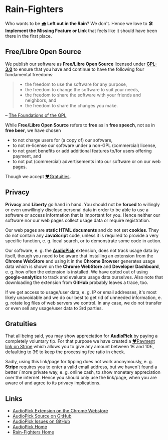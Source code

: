 # Rain-Fighters
Who wants to be **&#127783; Left out in the Rain**? We don't. Hence we love to **&#128736; Implement the Missing Feature or Link** that feels like it should have been there in the first place.

## Free/Libre Open Source
We publish our software as **Free/Libre Open Source** licensed under [**GPL-3.0**](https://www.gnu.org/licenses/gpl-3.0.en.html#license-text) to ensure that you have and continue to have the following four fundamental freedoms:
> - the freedom to use the software for any purpose,
> - the freedom to change the software to suit your needs,
> - the freedom to share the software with your friends and neighbors, and
> - the freedom to share the changes you make.

&ndash; [The Foundations of the GPL](https://www.gnu.org/licenses/quick-guide-gplv3.html#the-foundations-of-the-gpl)

While **Free/Libre Open Source** refers to **free** as in **free speech**, not as in **free beer**, we have chosen
- to not charge users for (a copy of) our software,
- to not re-license our software under a non-GPL (commercial) license,
- to not grant benefits or add additional features to/for users offering payment, and
- to not put (commercial) advertisements into our software or on our web pages.

Though we accept [&#10084;Gratuities](#gratuities).

## Privacy
**Privacy** and **Liberty** go hand in hand. You should not be **forced** to willingly or even unwillingly disclose personal data in order to be able to use a software or access information that is important for you. Hence neither our software nor our web pages collect usage data or require registration.

Our web pages are **static HTML documents** and do not set **cookies**. They do not contain any **JavaScript** code, unless it is required to provide a very specific function, e. g. local search, or to demonstrate some code in action.

Our software, e. g. the [**AudioPick**](https://rain-fighters.github.io/AudioPick) extension, does not track usage data by itself, though you need to be aware that installing an extension from the **Chrome WebStore** and using it in the **Chrome Browser** generates usage data which is shown on the **Chrome WebStore** and **Developer Dashboard**, e. g. how often the extension is installed. We have opted out of using **google-analytics** to track and evaluate usage data ourselves. Also note that downloading the extension from **GitHub** probably leaves a trace, too.

If we get access to usage/user data, e. g. IP or email addresses, it's most likely unavoidable and we do our best to get rid of unneeded information, e. g. rotate log files of web servers we control. In any case, we do not transfer or even sell any usage/user data to 3rd parties.

## Gratuities
That all being said, you may show appreciation for [**AudioPick**](https://rain-fighters.github.io/AudioPick) by paying a completely voluntary tip. For that purpose we have created a [&#10084;Payment link on Stripe](https://buy.stripe.com/9AQ2bp1MJbkeboQ7ss) which allows you to give any amount between 1€ and 10€, defaulting to 3€ to keep the processing fee ratio in check.

Sadly, using this link/page for tipping does not work anonymously, e. g. **Stripe** requires you to enter a valid email address, but we haven't found a better / more private way, e. g. online cash, to show monetary appreciation over the internet. Hence you should only use the link/page, when you are aware of and agree to its privacy implications.

## Links
- [AudioPick Extension on the Chrome Webstore](https://chrome.google.com/webstore/detail/audiopick/gfhcppdamigjkficnjnhmnljljhagaha)
- [AudioPick Source on GitHub](https://github.com/rain-fighters/AudioPick)
- [AudioPick Issues on GitHub](https://github.com/rain-fighters/AudioPick/issues)
- [AudioPick Home](https://rain-fighters.github.io/AudioPick)
- [Rain-Fighters Home](https://rain-fighters.github.io/)
